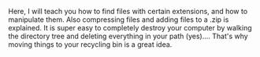 Here, I will teach you how to find files with certain extensions, and how to manipulate them.
Also compressing files and adding files to a .zip is explained.
It is super easy to completely destroy your computer by walking the directory tree and deleting everything in your path (yes).... 
That's why moving things to your recycling bin is a great idea. 

 